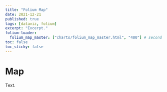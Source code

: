 ```yaml
---
title: "Folium Map"
date: 2021-12-21
published: true
tags: [dataviz, folium]
excerpt: "Excerpt."
folium-loader:
  folium_map_master: ["charts/folium_map_master.html", "400"] # second argument is the height
toc: false
toc_sticky: false
---
```

# Map

Text.

<div id="folium_map_master"></div>
